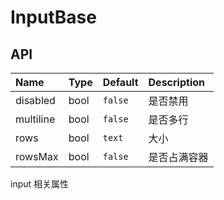 # InputBase

## API

| Name      | Type | Default | Description  |
| :-------- | :--- | :------ | :----------- |
| disabled  | bool | `false` | 是否禁用     |
| multiline | bool | `false` | 是否多行     |
| rows      | bool | `text`  | 大小         |
| rowsMax   | bool | `false` | 是否占满容器 |

input 相关属性
